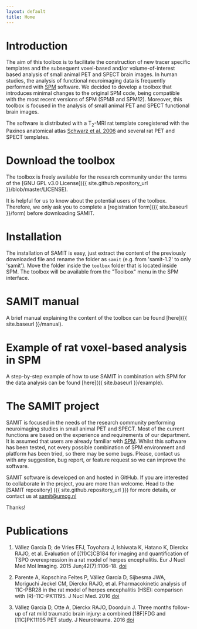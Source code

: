 ```yaml
---
layout: default
title: Home
---
```


# Introduction

The aim of this toolbox is to facilitate the construction of new tracer specific templates and the subsequent voxel-based and/or volume-of-interest based analysis of small animal PET and SPECT brain images. In human studies, the analysis of functional neuroimaging data is frequently performed with [SPM](http://www.fil.ion.ucl.ac.uk/spm) software. We decided to develop a toolbox that introduces minimal changes to the original SPM code, being compatible with the most recent versions of SPM (SPM8 and SPM12). Moreover, this toolbox is focused in the analysis of small animal PET and SPECT functional brain images.

The software is distributed with a T<sub>2</sub>-MRI rat template coregistered with the Paxinos anatomical atlas [Schwarz et al. 2006](http://dx.doi.org/10.1016/j.neuroimage.2006.04.214) and several rat PET and SPECT templates.

# Download the toolbox

The toolbox is freely available for the research community under the terms of the [GNU GPL v3.0 License]({{ site.github.repository_url }}/blob/master/LICENSE).

It is helpful for us to know about the potential users of the toolbox. Therefore, we only ask you to complete a [registration form]({{ site.baseurl }}/form) before downloading SAMIT.

# Installation

The installation of SAMIT is easy, just extract the content of the previously downloaded file and rename the folder as `samit` (e.g. from 'samit-1.2' to only 'samit'). Move the folder inside the `toolbox` folder that is located inside SPM. The toolbox will be available from the "Toolbox" menu in the SPM interface.

# SAMIT manual

A brief manual explaining the content of the toolbox can be found [here]({{ site.baseurl }}/manual).

# Example of rat voxel-based analysis in SPM

A step-by-step example of how to use SAMIT in combination with SPM for the data analysis can be found [here]({{ site.baseurl }}/example).

# The SAMIT project

SAMIT is focused in the needs of the research community performing neuroimaging studies in small animal PET and SPECT. Most of the current functions are based on the experience and requirements of our department.
It is assumed that users are already familiar with [SPM](http://www.fil.ion.ucl.ac.uk/spm). Whilst this software has been tested, not every possible combination of SPM environment and platform has been tried, so there may be some bugs. Please, contact us with any suggestion, bug report, or feature request so we can improve the software.

SAMIT software is developed on and hosted in GitHub. If you are interested to collaborate in the project, you are more than welcome. Head to the [SAMIT repository] ({{ site.github.repository_url }}) for more details, or contact us at <samit@umcg.nl>

Thanks!

# Publications

1. Vállez García D, de Vries EFJ, Toyohara J, Ishiwata K, Hatano K, Dierckx RAJO, et al. Evaluation of [(11)C]CB184 for imaging and quantification of TSPO overexpression in a rat model of herpes encephalitis. Eur J Nucl Med Mol Imaging. 2015 Jun;42(7):1106–18. [doi](http://dx.doi.org/10.1007/s00259-015-3021-x)

2. Parente A, Kopschina Feltes P, Vállez García D, Sijbesma JWA, Moriguchi Jeckel CM, Dierckx RAJO, et al. Pharmacokinetic analysis of 11C-PBR28 in the rat model of herpes encephalitis (HSE): comparison with (R)-11C-PK11195. J Nucl Med. 2016 [doi](http://dx.doi.org/10.2967/jnumed.115.165019)

3. Vállez García D, Otte A, Dierckx RAJO, Doorduin J. Three months follow-up of rat mild traumatic brain injury: a combined [18F]FDG and [11C]PK11195 PET study. J Neurotrauma. 2016 [doi](http://dx.doi.org/10.1089/neu.2015.4230)
